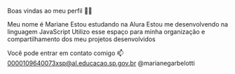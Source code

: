 Boas vindas ao meu perfil 💙💙

Meu nome é Mariane
Estou estudando na Alura
Estou me desenvolvendo na linguagem JavaScript
Utilizo esse espaço para minha organização e compartilhamento dos meu projetos desenvolvidos

Você pode entrar em contato comigo 📫
0000109640073xsp@al.educacao.sp.gov.br
@marianegarbelotti
